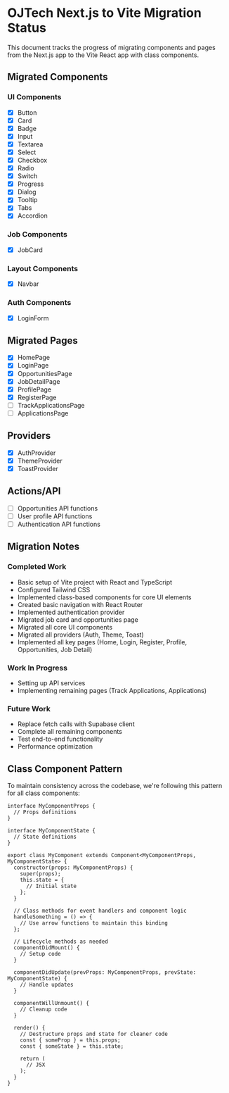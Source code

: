 # OJTech Next.js to Vite Migration Status

This document tracks the progress of migrating components and pages from the Next.js app to the Vite React app with class components.

## Migrated Components

### UI Components
- [x] Button
- [x] Card
- [x] Badge
- [x] Input
- [x] Textarea
- [x] Select
- [x] Checkbox
- [x] Radio
- [x] Switch
- [x] Progress
- [x] Dialog
- [x] Tooltip
- [x] Tabs
- [x] Accordion

### Job Components
- [x] JobCard

### Layout Components
- [x] Navbar

### Auth Components
- [x] LoginForm

## Migrated Pages
- [x] HomePage
- [x] LoginPage
- [x] OpportunitiesPage
- [x] JobDetailPage
- [x] ProfilePage
- [x] RegisterPage
- [ ] TrackApplicationsPage
- [ ] ApplicationsPage

## Providers
- [x] AuthProvider
- [x] ThemeProvider
- [x] ToastProvider

## Actions/API
- [ ] Opportunities API functions
- [ ] User profile API functions
- [ ] Authentication API functions

## Migration Notes

### Completed Work
- Basic setup of Vite project with React and TypeScript
- Configured Tailwind CSS
- Implemented class-based components for core UI elements
- Created basic navigation with React Router
- Implemented authentication provider 
- Migrated job card and opportunities page
- Migrated all core UI components
- Migrated all providers (Auth, Theme, Toast)
- Implemented all key pages (Home, Login, Register, Profile, Opportunities, Job Detail)

### Work In Progress
- Setting up API services
- Implementing remaining pages (Track Applications, Applications)

### Future Work
- Replace fetch calls with Supabase client
- Complete all remaining components
- Test end-to-end functionality
- Performance optimization

## Class Component Pattern

To maintain consistency across the codebase, we're following this pattern for all class components:

```tsx
interface MyComponentProps {
  // Props definitions
}

interface MyComponentState {
  // State definitions
}

export class MyComponent extends Component<MyComponentProps, MyComponentState> {
  constructor(props: MyComponentProps) {
    super(props);
    this.state = {
      // Initial state
    };
  }
  
  // Class methods for event handlers and component logic
  handleSomething = () => {
    // Use arrow functions to maintain this binding
  };
  
  // Lifecycle methods as needed
  componentDidMount() {
    // Setup code
  }
  
  componentDidUpdate(prevProps: MyComponentProps, prevState: MyComponentState) {
    // Handle updates
  }
  
  componentWillUnmount() {
    // Cleanup code
  }
  
  render() {
    // Destructure props and state for cleaner code
    const { someProp } = this.props;
    const { someState } = this.state;
    
    return (
      // JSX
    );
  }
} 